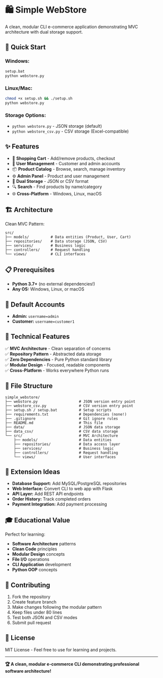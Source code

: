 # 🛍️ Simple WebStore

A clean, modular CLI e-commerce application demonstrating MVC architecture with dual storage support.

## 🚀 Quick Start

### Windows:
```bash
setup.bat
python webstore.py
```

### Linux/Mac:
```bash
chmod +x setup.sh && ./setup.sh
python webstore.py
```

### Storage Options:
- `python webstore.py` - JSON storage (default)
- `python webstore_csv.py` - CSV storage (Excel-compatible)

## ✨ Features

- 🛒 **Shopping Cart** - Add/remove products, checkout
- 👥 **User Management** - Customer and admin accounts
- 📦 **Product Catalog** - Browse, search, manage inventory
- ⚙️ **Admin Panel** - Product and user management
- 💾 **Dual Storage** - JSON or CSV format
- 🔍 **Search** - Find products by name/category
- 🌐 **Cross-Platform** - Windows, Linux, macOS

## 🏗️ Architecture

Clean MVC Pattern:
```text
src/
├── models/          # Data entities (Product, User, Cart)
├── repositories/    # Data storage (JSON, CSV)
├── services/        # Business logic
├── controllers/     # Request handling
└── views/           # CLI interfaces
```

## 📋 Prerequisites

- **Python 3.7+** (no external dependencies!)
- **Any OS:** Windows, Linux, or macOS

## 👤 Default Accounts

- **Admin:** `username=admin`
- **Customer:** `username=customer1`

## 🎯 Technical Features

✅ **MVC Architecture** - Clean separation of concerns  
✅ **Repository Pattern** - Abstracted data storage  
✅ **Zero Dependencies** - Pure Python standard library  
✅ **Modular Design** - Focused, readable components  
✅ **Cross-Platform** - Works everywhere Python runs

## 📁 File Structure

```text
simple_webstore/
├── webstore.py                   # JSON version entry point
├── webstore_csv.py               # CSV version entry point  
├── setup.sh / setup.bat          # Setup scripts
├── requirements.txt              # Dependencies (none!)
├── .gitignore                    # Git ignore rules
├── README.md                     # This file
├── data/                         # JSON data storage
├── data_csv/                     # CSV data storage
└── src/                          # MVC Architecture
    ├── models/                   # Data entities
    ├── repositories/             # Data access layer
    ├── services/                 # Business logic
    ├── controllers/              # Request handling
    └── views/                    # User interfaces
```

## 🔮 Extension Ideas

- **Database Support:** Add MySQL/PostgreSQL repositories
- **Web Interface:** Convert CLI to web app with Flask
- **API Layer:** Add REST API endpoints
- **Order History:** Track completed orders
- **Payment Integration:** Add payment processing

## 🎓 Educational Value

Perfect for learning:
- **Software Architecture** patterns
- **Clean Code** principles  
- **Modular Design** concepts
- **File I/O** operations
- **CLI Application** development
- **Python OOP** concepts

## 🤝 Contributing

1. Fork the repository
2. Create feature branch
3. Make changes following the modular pattern
4. Keep files under 80 lines
5. Test both JSON and CSV modes
6. Submit pull request

## 📝 License

MIT License - Feel free to use for learning and projects.

---

**🏆 A clean, modular e-commerce CLI demonstrating professional software architecture!**
